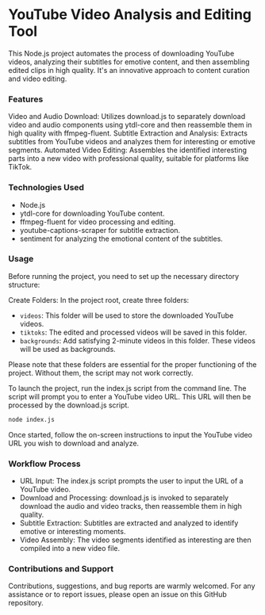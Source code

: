 # YouTube Video Analysis and Editing Tool
This Node.js project automates the process of downloading YouTube videos, analyzing their subtitles for emotive content, and then assembling edited clips in high quality. It's an innovative approach to content curation and video editing.

### Features
Video and Audio Download: Utilizes download.js to separately download video and audio components using ytdl-core and then reassemble them in high quality with ffmpeg-fluent.
Subtitle Extraction and Analysis: Extracts subtitles from YouTube videos and analyzes them for interesting or emotive segments.
Automated Video Editing: Assembles the identified interesting parts into a new video with professional quality, suitable for platforms like TikTok.

### Technologies Used
- Node.js
- ytdl-core for downloading YouTube content.
- ffmpeg-fluent for video processing and editing.
- youtube-captions-scraper for subtitle extraction.
- sentiment for analyzing the emotional content of the subtitles.

### Usage
Before running the project, you need to set up the necessary directory structure:

Create Folders: In the project root, create three folders:
- `videos`: This folder will be used to store the downloaded YouTube videos.
- `tiktoks`: The edited and processed videos will be saved in this folder.
- `backgrounds`: Add satisfying 2-minute videos in this folder. These videos will be used as backgrounds.
  
Please note that these folders are essential for the proper functioning of the project. Without them, the script may not work correctly.

To launch the project, run the index.js script from the command line. The script will prompt you to enter a YouTube video URL. This URL will then be processed by the download.js script.

```bash
node index.js
```
Once started, follow the on-screen instructions to input the YouTube video URL you wish to download and analyze.

### Workflow Process
- URL Input: The index.js script prompts the user to input the URL of a YouTube video.
- Download and Processing: download.js is invoked to separately download the audio and video tracks, then reassemble them in high quality.
- Subtitle Extraction: Subtitles are extracted and analyzed to identify emotive or interesting moments.
- Video Assembly: The video segments identified as interesting are then compiled into a new video file.

### Contributions and Support
Contributions, suggestions, and bug reports are warmly welcomed. For any assistance or to report issues, please open an issue on this GitHub repository.
